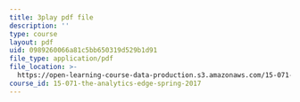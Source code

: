 ```yaml
---
title: 3play pdf file
description: ''
type: course
layout: pdf
uid: 0989260066a81c5bb650319d529b1d91
file_type: application/pdf
file_location: >-
  https://open-learning-course-data-production.s3.amazonaws.com/15-071-the-analytics-edge-spring-2017/0989260066a81c5bb650319d529b1d91_xEjZjz7oxbI.pdf
course_id: 15-071-the-analytics-edge-spring-2017
---
```

